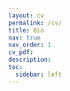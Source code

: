 ```yaml
---
layout: cv
permalink: /cv/
title: Bio
nav: true
nav_order: 1
cv_pdf: 
description:
toc:
  sidebar: left
---
```

